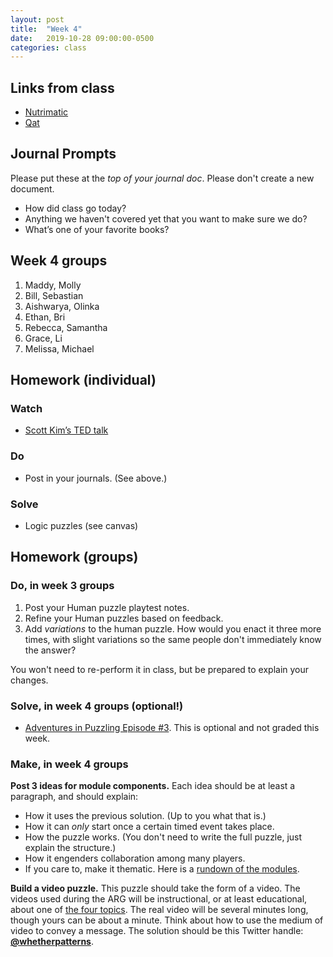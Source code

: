 ```yaml
---
layout: post
title:  "Week 4"
date:   2019-10-28 09:00:00-0500
categories: class
---
```


## Links from class

- [Nutrimatic](https://nutrimatic.org/)
- [Qat](https://www.quinapalus.com/cgi-bin/qat)

## Journal Prompts

Please put these at the *top of your journal doc*. Please don't create a new document.

- How did class go today?
- Anything we haven't covered yet that you want to make sure we do?
- What’s one of your favorite books?

## Week 4 groups

1. Maddy, Molly
2. Bill, Sebastian
3. Aishwarya, Olinka
4. Ethan, Bri
5. Rebecca, Samantha
6. Grace, Li
7. Melissa, Michael

## Homework (individual)

### Watch

* [Scott Kim’s TED talk](https://www.ted.com/talks/scott_kim_takes_apart_the_art_of_puzzles)

### Do

* Post in your journals. (See above.)

### Solve

* Logic puzzles (see canvas)

## Homework (groups)

### Do, in week 3 groups

1. Post your Human puzzle playtest notes.
2. Refine your Human puzzles based on feedback.
3. Add *variations* to the human puzzle. How would you enact it three more times, with slight variations so the same people don't immediately know the answer?

You won't need to re-perform it in class, but be prepared to explain your changes.

### Solve, in week 4 groups (optional!)

* [Adventures in Puzzling Episode #3](/pdf/AiP-ep3.pdf). This is optional and not graded this week.

### Make, in week 4 groups

**Post 3 ideas for module components.** Each idea should be at least a paragraph, and should explain:

* How it uses the previous solution. (Up to you what that is.)
* How it can *only* start once a certain timed event takes place.
* How the puzzle works. (You don't need to write the full puzzle, just explain the structure.)
* How it engenders collaboration among many players.
* If you care to, make it thematic. Here is a [rundown of the modules](/2018a/modules/).

**Build a video puzzle.** This puzzle should take the form of a video. The videos used during the ARG will be instructional, or at least educational, about one of [the four topics](/2018a/modules). The real video will be several minutes long, though yours can be about a minute. Think about how to use the medium of video to convey a message. The solution should be this Twitter handle: [**@whetherpatterns**](https://twitter.com/whetherpatterns).
